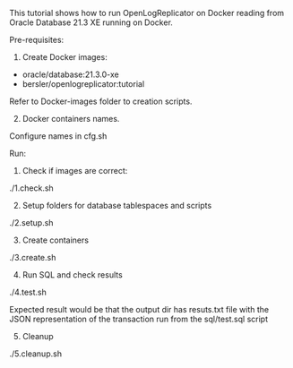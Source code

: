 This tutorial shows how to run OpenLogReplicator on Docker reading from Oracle Database 21.3 XE running on Docker.

Pre-requisites:

1. Create Docker images:
- oracle/database:21.3.0-xe
- bersler/openlogreplicator:tutorial

Refer to Docker-images folder to creation scripts.

2. Docker containers names. 

Configure names in cfg.sh


Run: 

1. Check if images are correct:

./1.check.sh

2. Setup folders for database tablespaces and scripts

./2.setup.sh

3. Create containers

./3.create.sh

4. Run SQL and check results

./4.test.sh

Expected result would be that the output dir has resuts.txt file with the JSON representation of the transaction run from the sql/test.sql script

5. Cleanup

./5.cleanup.sh


